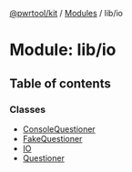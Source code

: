 [@pwrtool/kit](../README.md) / [Modules](../modules.md) / lib/io

# Module: lib/io

## Table of contents

### Classes

- [ConsoleQuestioner](../classes/lib_io.ConsoleQuestioner.md)
- [FakeQuestioner](../classes/lib_io.FakeQuestioner.md)
- [IO](../classes/lib_io.IO.md)
- [Questioner](../classes/lib_io.Questioner.md)
